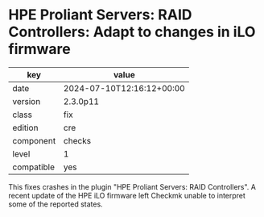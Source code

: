 [//]: # (werk v2)
# HPE Proliant Servers: RAID Controllers: Adapt to changes in iLO firmware

key        | value
---------- | ---
date       | 2024-07-10T12:16:12+00:00
version    | 2.3.0p11
class      | fix
edition    | cre
component  | checks
level      | 1
compatible | yes

This fixes crashes in the plugin "HPE Proliant Servers: RAID Controllers".
A recent update of the HPE iLO firmware left Checkmk unable to interpret some of the reported states.
